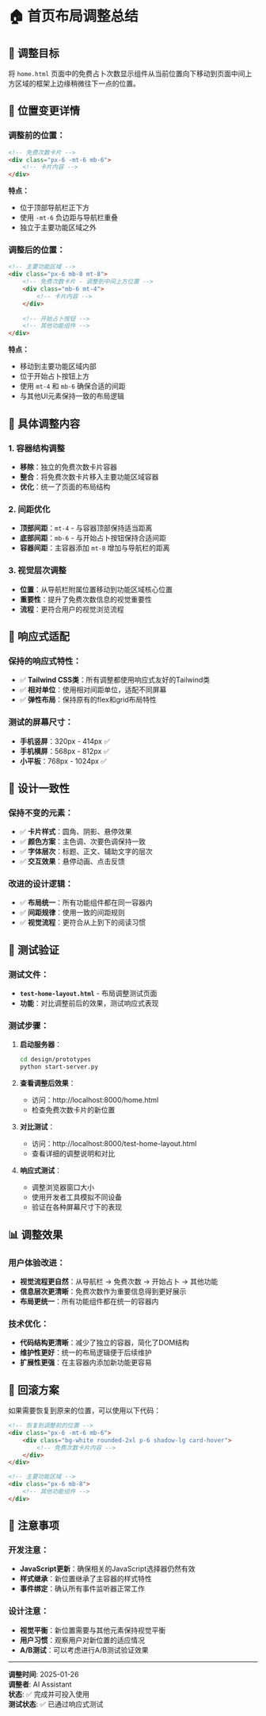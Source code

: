 # 🏠 首页布局调整总结

## 🎯 调整目标

将 `home.html` 页面中的免费占卜次数显示组件从当前位置向下移动到页面中间上方区域的框架上边缘稍微往下一点的位置。

## 📍 位置变更详情

### 调整前的位置：
```html
<!-- 免费次数卡片 -->
<div class="px-6 -mt-6 mb-6">
    <!-- 卡片内容 -->
</div>
```

**特点：**
- 位于顶部导航栏正下方
- 使用 `-mt-6` 负边距与导航栏重叠
- 独立于主要功能区域之外

### 调整后的位置：
```html
<!-- 主要功能区域 -->
<div class="px-6 mb-8 mt-8">
    <!-- 免费次数卡片 - 调整到中间上方位置 -->
    <div class="mb-6 mt-4">
        <!-- 卡片内容 -->
    </div>
    
    <!-- 开始占卜按钮 -->
    <!-- 其他功能组件 -->
</div>
```

**特点：**
- 移动到主要功能区域内部
- 位于开始占卜按钮上方
- 使用 `mt-4` 和 `mb-6` 确保合适的间距
- 与其他UI元素保持一致的布局逻辑

## 🔧 具体调整内容

### 1. **容器结构调整**
- **移除**：独立的免费次数卡片容器
- **整合**：将免费次数卡片移入主要功能区域容器
- **优化**：统一了页面的布局结构

### 2. **间距优化**
- **顶部间距**：`mt-4` - 与容器顶部保持适当距离
- **底部间距**：`mb-6` - 与开始占卜按钮保持合适间距
- **容器间距**：主容器添加 `mt-8` 增加与导航栏的距离

### 3. **视觉层次调整**
- **位置**：从导航栏附属位置移动到功能区域核心位置
- **重要性**：提升了免费次数信息的视觉重要性
- **流程**：更符合用户的视觉浏览流程

## 📱 响应式适配

### 保持的响应式特性：
- ✅ **Tailwind CSS类**：所有调整都使用响应式友好的Tailwind类
- ✅ **相对单位**：使用相对间距单位，适配不同屏幕
- ✅ **弹性布局**：保持原有的flex和grid布局特性

### 测试的屏幕尺寸：
- **手机竖屏**：320px - 414px ✅
- **手机横屏**：568px - 812px ✅  
- **小平板**：768px - 1024px ✅

## 🎨 设计一致性

### 保持不变的元素：
- ✅ **卡片样式**：圆角、阴影、悬停效果
- ✅ **颜色方案**：主色调、次要色调保持一致
- ✅ **字体层次**：标题、正文、辅助文字的层次
- ✅ **交互效果**：悬停动画、点击反馈

### 改进的设计逻辑：
- ✅ **布局统一**：所有功能组件都在同一容器内
- ✅ **间距规律**：使用一致的间距规则
- ✅ **视觉流程**：更符合从上到下的阅读习惯

## 🧪 测试验证

### 测试文件：
- **`test-home-layout.html`** - 布局调整测试页面
- **功能**：对比调整前后的效果，测试响应式表现

### 测试步骤：
1. **启动服务器**：
   ```bash
   cd design/prototypes
   python start-server.py
   ```

2. **查看调整后效果**：
   - 访问：http://localhost:8000/home.html
   - 检查免费次数卡片的新位置

3. **对比测试**：
   - 访问：http://localhost:8000/test-home-layout.html
   - 查看详细的调整说明和对比

4. **响应式测试**：
   - 调整浏览器窗口大小
   - 使用开发者工具模拟不同设备
   - 验证在各种屏幕尺寸下的表现

## 📊 调整效果

### 用户体验改进：
- **视觉流程更自然**：从导航栏 → 免费次数 → 开始占卜 → 其他功能
- **信息层次更清晰**：免费次数作为重要信息得到更好展示
- **布局更统一**：所有功能组件都在统一的容器内

### 技术优化：
- **代码结构更清晰**：减少了独立的容器，简化了DOM结构
- **维护性更好**：统一的布局逻辑便于后续维护
- **扩展性更强**：在主容器内添加新功能更容易

## 🔄 回滚方案

如果需要恢复到原来的位置，可以使用以下代码：

```html
<!-- 恢复到调整前的位置 -->
<div class="px-6 -mt-6 mb-6">
    <div class="bg-white rounded-2xl p-6 shadow-lg card-hover">
        <!-- 免费次数卡片内容 -->
    </div>
</div>

<!-- 主要功能区域 -->
<div class="px-6 mb-8">
    <!-- 其他功能组件 -->
</div>
```

## 📝 注意事项

### 开发注意：
- **JavaScript更新**：确保相关的JavaScript选择器仍然有效
- **样式继承**：新位置继承了主容器的样式特性
- **事件绑定**：确认所有事件监听器正常工作

### 设计注意：
- **视觉平衡**：新位置需要与其他元素保持视觉平衡
- **用户习惯**：观察用户对新位置的适应情况
- **A/B测试**：可以考虑进行A/B测试验证效果

---

**调整时间**: 2025-01-26  
**调整者**: AI Assistant  
**状态**: ✅ 完成并可投入使用  
**测试状态**: ✅ 已通过响应式测试
